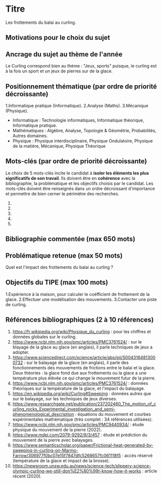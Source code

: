 # Titre
Les frottements du balai au curling.
## Motivations pour le choix du sujet


## Ancrage du sujet au thème de l'année
Le Curling correspond bien au thème : "Jeux, sports" puisque, 
le curling est à la fois un sport et un jeux de pierres sur de la glace.
## Positionnement thématique (par ordre de priorité décroissante)

1.Informatique pratique (Informatique).
2.Analyse (Maths).
3.Mécanique (Physique).

- Informatique : Technologie informatiques, Informatique théorique, Informatique pratique.
- Mathématiques : Algèbre, Analyse, Topologie & Géométrie, Probabilités, Autres domaines.
- Physique : Physique interdisciplinaire, Physique Ondulatoire, Physique de la matière, Mécanique, Physique Théorique


## Mots-clés (par ordre de priorité décroissante)

Le choix de 5 mots-clés incite le candidat à **isoler les éléments les plus significatifs de son travail**. Ils doivent être en **cohérence** avec la bibliographie, la problématique et les objectifs choisis par le candidat. Les mots-clés doivent être renseignés dans un ordre décroissant d'importance et permettre de bien cerner le périmètre des recherches.

1.
2.
3.
4.
5.


## Bibliographie commentée (max 650 mots)



## Problématique retenue (max 50 mots)
Quel est l'impact des frottements du balai au curling ?

## Objectifs du TIPE (max 100 mots)

1.Expérience à la maison, pour calculer le coéfficient de frottement de la glace.
2.Effectuer une modélisation des mouvements.
3.Contacter une piste de curling.


## Références bibliographiques (2 à 10 références)

1. https://fr.wikipedia.org/wiki/Physique_du_curling : pour les chiffres et données globales sur le curling.
2. https://www.ncbi.nlm.nih.gov/pmc/articles/PMC3761524/ : sur le blayage de la glace au glace (en anglais), il parle techniques de jeux a adopter.
3. https://www.sciencedirect.com/science/article/abs/pii/S0043164813000732 : sur le balayage de la glace (en anglais), il parle des fonctionnements des mouvements de frictions entre le balai et la glace. Deux théories : la glace fond due aux frottements ou la glace a une température plus élévée ce qui change le mouvement futur de la pierre.
4. https://www.ncbi.nlm.nih.gov/pmc/articles/PMC3761524/ : données théoriques sur la température de la glace, et l'impact du balayage.
5. https://en.wikipedia.org/wiki/Curling#Sweeping : données autres que sur le balayage, sur les techniques de jeux diverses.
6. https://www.researchgate.net/publication/237202460_The_motion_of_curling_rocks_Experimental_investigation_and_semi-phenomenological_description : équations du mouvement et courbes expérimentales mathématique (très complet : 34 références utilisées).
7. https://www.ncbi.nlm.nih.gov/pmc/articles/PMC9440934/ : étude physique du mouvement de la pierre (2022).
8. https://www.mdpi.com/2079-9292/9/3/457 : étude et prédiction du mouvement de la pierre avec balayages.
9. https://www.semanticscholar.org/paper/Frictional-heat-generated-by-sweeping-in-curling-on-Marmo-Farrow/306977f0bc07e15f7847dfc5268657fc061118f5 : accès réservé (température de la glace et impact de la brosse).
10. https://newsroom.unsw.edu.au/news/science-tech/slippery-science-olympic-curling-we-still-don%E2%80%99t-know-how-it-works : article récent (2020).

